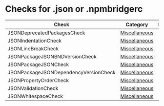 # Checks for .json or .npmbridgerc

Check | Category | Description
----- | -------- | -----------
JSONDeprecatedPackagesCheck | [Miscellaneous](src/main/resources/documentation/miscellaneous_checks.markdown#miscellaneous-checks) | |
JSONIndentationCheck | [Miscellaneous](src/main/resources/documentation/miscellaneous_checks.markdown#miscellaneous-checks) | |
JSONLineBreakCheck | [Miscellaneous](src/main/resources/documentation/miscellaneous_checks.markdown#miscellaneous-checks) | |
JSONPackageJSONBNDVersionCheck | [Miscellaneous](src/main/resources/documentation/miscellaneous_checks.markdown#miscellaneous-checks) | |
JSONPackageJSONCheck | [Miscellaneous](src/main/resources/documentation/miscellaneous_checks.markdown#miscellaneous-checks) | |
JSONPackageJSONDependencyVersionCheck | [Miscellaneous](src/main/resources/documentation/miscellaneous_checks.markdown#miscellaneous-checks) | |
JSONPropertyOrderCheck | [Miscellaneous](src/main/resources/documentation/miscellaneous_checks.markdown#miscellaneous-checks) | |
JSONValidationCheck | [Miscellaneous](src/main/resources/documentation/miscellaneous_checks.markdown#miscellaneous-checks) | |
JSONWhitespaceCheck | [Miscellaneous](src/main/resources/documentation/miscellaneous_checks.markdown#miscellaneous-checks) | |